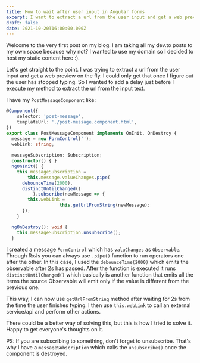 ```yaml
---
title: How to wait after user input in Angular forms
excerpt: I want to extract a url from the user input and get a web preview on the fly
draft: false
date: 2021-10-20T16:00:00.000Z
---
```


Welcome to the very first post on my blog. I am taking all my dev.to posts to my own space because why not? I wanted to use my domain so I decided to host my static content here :).

Let's get straight to the point. I was trying to extract a url from the user input and get a web preview on the fly. I could only get that once I figure out the user has stopped typing. So I wanted to add a delay just before I execute my method to extract the url from the input text.

I have my `PostMessageComponent` like:

```typescript
@Component({
	selector: 'post-message',
	templateUrl: './post-message.component.html',	
})
export class PostMessageComponent implements OnInit, OnDestroy {
  message = new FormControl('');
  webLink: string;
  
  messageSubscription: Subscription;
  constructor() { }
  ngOnInit() {
	this.messageSubscription = 
        this.message.valueChanges.pipe(
	  debounceTime(2000),
	  distinctUntilChanged()
          ).subscribe(newMessage => {
		this.webLink = 
                    this.getUrlFromString(newMessage);
	  });
    }

  ngOnDestroy(): void {
    this.messageSubscription.unsubscribe();
  }
```

I created a message `FormControl` which has `valuChanges` as `Observable`. Through RxJs you can always use `.pipe()` function to run operators one after the other. In this case, I used the `debounceTime(2000)` which emits the observable after 2s has passed. After the function is executed it runs `distinctUntilChanged()` which basically is another function that emits all the items the source Observable will emit only if the value is different from the previous one.

This way, I can now use `getUrlFromString` method after waiting for 2s from the time the user finishes typing. I then use `this.webLink` to call an external service/api and perform other actions.

There could be a better way of solving this, but this is how I tried to solve it. Happy to get everyone's thoughts on it.

PS: If you are subscribing to something, don't forget to unsubscribe. That's why I have a `messageSubscription` which calls the `unsubscribe()` once the component is destroyed.
